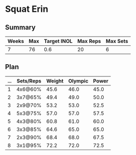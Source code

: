 # Squat Erin

## Summary

Weeks | Max | Target INOL | Max Reps | Max Sets
--- | --- | --- | --- | ---
7 | 76 | 0.6 | 20 | 6

## Plan

 ... | Sets/Reps | Weight | Olympic | Power
--- | --- | --- | --- | ---
1 | 4x6@60% | 45.6 | 46.0 | 45.0
2 | 3x7@65% | 49.4 | 49.0 | 50.0
3 | 2x9@70% | 53.2 | 53.0 | 52.5
4 | 5x3@75% | 57.0 | 57.0 | 57.5
5 | 4x3@80% | 60.8 | 61.0 | 60.0
6 | 3x3@85% | 64.6 | 65.0 | 65.0
7 | 2x3@90% | 68.4 | 68.0 | 67.5
8 | 3x1@95% | 72.2 | 72.0 | 72.5
